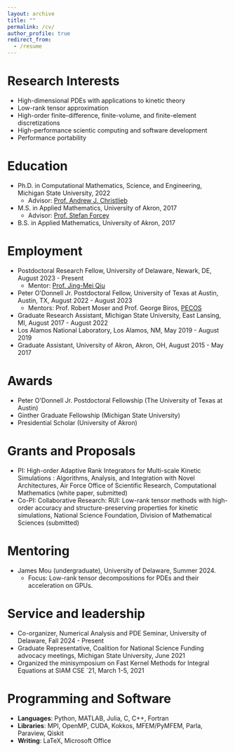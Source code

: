 ```yaml
---
layout: archive
title: ""
permalink: /cv/
author_profile: true
redirect_from:
  - /resume
---
```


# Research Interests
* High-dimensional PDEs with applications to kinetic theory
* Low-rank tensor approximation
* High-order finite-difference, finite-volume, and finite-element discretizations
* High-performance scientic computing and software development
* Performance portability

# Education
* Ph.D. in Computational Mathematics, Science, and Engineering, Michigan State University, 2022
  * Advisor: [Prof. Andrew J. Christlieb](http://www.the-christlieb-group.org/)
* M.S. in Applied Mathematics, University of Akron, 2017
  * Advisor: [Prof. Stefan Forcey](https://sforcey.github.io/sf34/)
* B.S. in Applied Mathematics, University of Akron, 2017

# Employment
* Postdoctoral Research Fellow, University of Delaware, Newark, DE, August 2023 - Present
  * Mentor: [Prof. Jing-Mei Qiu](https://jingmeiqiu.github.io/)
* Peter O'Donnell Jr. Postdoctoral Fellow, University of Texas at Austin, Austin, TX, August 2022 - August 2023
  * Mentors: Prof. Robert Moser and Prof. George Biros, [PECOS](https://pecos.oden.utexas.edu/)
* Graduate Research Assistant, Michigan State University, East Lansing, MI, August 2017 - August 2022
* Los Alamos National Laboratory, Los Alamos, NM, May 2019 - August 2019
* Graduate Assistant, University of Akron, Akron, OH, August 2015 - May 2017

# Awards
* Peter O'Donnell Jr. Postdoctoral Fellowship (The University of Texas at Austin)
* Ginther Graduate Fellowship (Michigan State University)
* Presidential Scholar (University of Akron)

# Grants and Proposals
* PI: High-order Adaptive Rank Integrators for Multi-scale Kinetic Simulations : Algorithms, Analysis, and
Integration with Novel Architectures, Air Force Office of Scientific Research, Computational Mathematics (white paper, submitted)
* Co-PI: Collaborative Research: RUI: Low-rank tensor methods with high-order accuracy and structure-preserving properties for kinetic simulations, National Science Foundation, Division of Mathematical Sciences (submitted)

# Mentoring
* James Mou (undergraduate), University of Delaware, Summer 2024.     
  * Focus: Low-rank tensor decompositions for PDEs and their acceleration on GPUs.

# Service and leadership
* Co-organizer, Numerical Analysis and PDE Seminar, University of Delaware, Fall 2024 - Present
* Graduate Representative, Coalition for National Science Funding advocacy meetings, Michigan State University, June 2021
* Organized the minisymposium on Fast Kernel Methods for Integral Equations at SIAM CSE `21, March 1-5, 2021

# Programming and Software
* **Languages**: Python, MATLAB, Julia, C, C++, Fortran
* **Libraries**: MPI, OpenMP, CUDA, Kokkos, MFEM/PyMFEM, Parla, Paraview, Qiskit
* **Writing**: LaTeX, Microsoft Office
